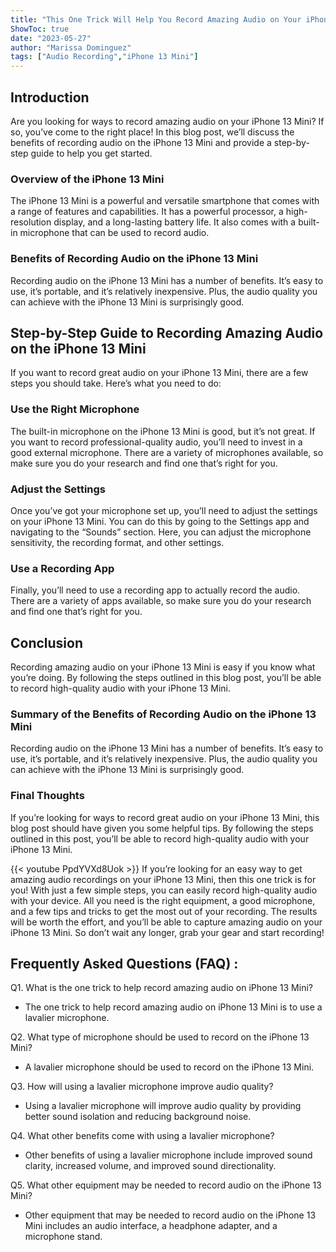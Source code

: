 ```yaml
---
title: "This One Trick Will Help You Record Amazing Audio on Your iPhone 13 Mini!"
ShowToc: true 
date: "2023-05-27"
author: "Marissa Dominguez" 
tags: ["Audio Recording","iPhone 13 Mini"]
---
```

## Introduction

Are you looking for ways to record amazing audio on your iPhone 13 Mini? If so, you’ve come to the right place! In this blog post, we’ll discuss the benefits of recording audio on the iPhone 13 Mini and provide a step-by-step guide to help you get started.

### Overview of the iPhone 13 Mini

The iPhone 13 Mini is a powerful and versatile smartphone that comes with a range of features and capabilities. It has a powerful processor, a high-resolution display, and a long-lasting battery life. It also comes with a built-in microphone that can be used to record audio.

### Benefits of Recording Audio on the iPhone 13 Mini

Recording audio on the iPhone 13 Mini has a number of benefits. It’s easy to use, it’s portable, and it’s relatively inexpensive. Plus, the audio quality you can achieve with the iPhone 13 Mini is surprisingly good.

## Step-by-Step Guide to Recording Amazing Audio on the iPhone 13 Mini

If you want to record great audio on your iPhone 13 Mini, there are a few steps you should take. Here’s what you need to do:

### Use the Right Microphone

The built-in microphone on the iPhone 13 Mini is good, but it’s not great. If you want to record professional-quality audio, you’ll need to invest in a good external microphone. There are a variety of microphones available, so make sure you do your research and find one that’s right for you.

### Adjust the Settings

Once you’ve got your microphone set up, you’ll need to adjust the settings on your iPhone 13 Mini. You can do this by going to the Settings app and navigating to the “Sounds” section. Here, you can adjust the microphone sensitivity, the recording format, and other settings.

### Use a Recording App

Finally, you’ll need to use a recording app to actually record the audio. There are a variety of apps available, so make sure you do your research and find one that’s right for you.

## Conclusion

Recording amazing audio on your iPhone 13 Mini is easy if you know what you’re doing. By following the steps outlined in this blog post, you’ll be able to record high-quality audio with your iPhone 13 Mini.

### Summary of the Benefits of Recording Audio on the iPhone 13 Mini

Recording audio on the iPhone 13 Mini has a number of benefits. It’s easy to use, it’s portable, and it’s relatively inexpensive. Plus, the audio quality you can achieve with the iPhone 13 Mini is surprisingly good.

### Final Thoughts

If you’re looking for ways to record great audio on your iPhone 13 Mini, this blog post should have given you some helpful tips. By following the steps outlined in this post, you’ll be able to record high-quality audio with your iPhone 13 Mini.

{{< youtube PpdYVXd8Uok >}} 
If you’re looking for an easy way to get amazing audio recordings on your iPhone 13 Mini, then this one trick is for you! With just a few simple steps, you can easily record high-quality audio with your device. All you need is the right equipment, a good microphone, and a few tips and tricks to get the most out of your recording. The results will be worth the effort, and you’ll be able to capture amazing audio on your iPhone 13 Mini. So don’t wait any longer, grab your gear and start recording!

## Frequently Asked Questions (FAQ) :
Q1. What is the one trick to help record amazing audio on iPhone 13 Mini?
- The one trick to help record amazing audio on iPhone 13 Mini is to use a lavalier microphone.

Q2. What type of microphone should be used to record on the iPhone 13 Mini?
- A lavalier microphone should be used to record on the iPhone 13 Mini.

Q3. How will using a lavalier microphone improve audio quality?
- Using a lavalier microphone will improve audio quality by providing better sound isolation and reducing background noise.

Q4. What other benefits come with using a lavalier microphone?
- Other benefits of using a lavalier microphone include improved sound clarity, increased volume, and improved sound directionality.

Q5. What other equipment may be needed to record audio on the iPhone 13 Mini?
- Other equipment that may be needed to record audio on the iPhone 13 Mini includes an audio interface, a headphone adapter, and a microphone stand.


